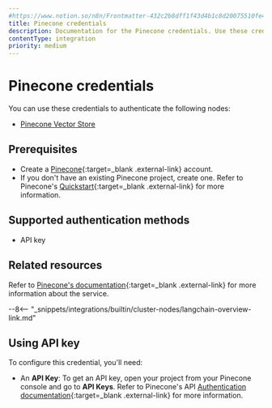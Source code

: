 ```yaml
---
#https://www.notion.so/n8n/Frontmatter-432c2b8dff1f43d4b1c8d20075510fe4
title: Pinecone credentials
description: Documentation for the Pinecone credentials. Use these credentials to authenticate Pinecone in n8n, a workflow automation platform.
contentType: integration
priority: medium
---
```


# Pinecone credentials

You can use these credentials to authenticate the following nodes:

* [Pinecone Vector Store](/integrations/builtin/cluster-nodes/root-nodes/n8n-nodes-langchain.vectorstorepinecone/)

## Prerequisites

- Create a [Pinecone](https://www.pinecone.io/){:target=_blank .external-link} account.
- If you don't have an existing Pinecone project, create one. Refer to Pinecone's [Quickstart](https://docs.pinecone.io/guides/get-started/quickstart){:target=_blank .external-link} for more information.

## Supported authentication methods

- API key

## Related resources

Refer to [Pinecone's documentation](https://docs.pinecone.io/reference/api/introduction){:target=_blank .external-link} for more information about the service.

--8<-- "_snippets/integrations/builtin/cluster-nodes/langchain-overview-link.md"

## Using API key

To configure this credential, you'll need:

- An **API Key**: To get an API key, open your project from your Pinecone console and go to **API Keys**. Refer to Pinecone's API [Authentication documentation](https://docs.pinecone.io/guides/get-started/authentication){:target=_blank .external-link} for more information.